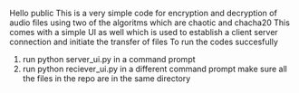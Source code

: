 Hello public 
This is a very simple code for encryption and decryption of audio files using two of the algoritms which are chaotic and chacha20
This comes with a simple UI as well which is used to establish a client server connection and initiate the transfer of files
To run the codes succesfully 
1. run python server_ui.py in a command prompt
2. run python reciever_ui.py in a different command prompt
make sure all the files in the repo are in the same directory
